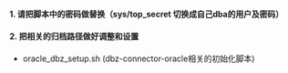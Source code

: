 #### 1. 请把脚本中的密码做替换（sys/top_secret 切换成自己dba的用户及密码）
#### 2. 把相关的归档路径做好调整和设置

* oracle_dbz_setup.sh (dbz-connector-oracle相关的初始化脚本)